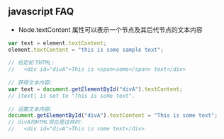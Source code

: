## javascript FAQ

- Node.textContent 属性可以表示一个节点及其后代节点的文本内容
```javascript
var text = element.textContent;
element.textContent = "this is some sample text";
  
// 给定如下HTML:
//   <div id="divA">This is <span>some</span> text</div>
  
// 获得文本内容:
var text = document.getElementById("divA").textContent;
// |text| is set to "This is some text".
  
// 设置文本内容:
document.getElementById("divA").textContent = "This is some text";
// divA的HTML现在是这样的:
//   <div id="divA">This is some text</div>
```
